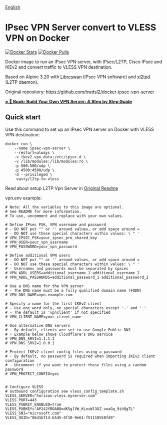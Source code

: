 [English](README.md)

# IPsec VPN Server convert to VLESS VPN on Docker

[![Docker Stars](docs/images/badges/docker-stars.svg)](https://hub.docker.com/r/easty/l2tp-to-vless/) [![Docker Pulls](docs/images/badges/docker-pulls.svg)](https://hub.docker.com/r/easty/l2tp-to-vless/)

Docker image to run an IPsec VPN server, with IPsec/L2TP, Cisco IPsec and IKEv2 and
convert traffic to VLESS VPN destination.

Based on Alpine 3.20 with [Libreswan](https://libreswan.org) (IPsec VPN software) and [xl2tpd](https://github.com/xelerance/xl2tpd) (L2TP daemon).

Original repository: https://github.com/hwdsl2/docker-ipsec-vpn-server

**[&raquo; :book: Book: Build Your Own VPN Server: A Step by Step Guide](https://books2read.com/vpnguide?store=amazon)**

## Quick start

Use this command to set up an IPsec VPN server on Docker with VLESS VPN destination:

```
docker run \
    --name ipsec-vpn-server \
    --restart=always \
    -v ikev2-vpn-data:/etc/ipsec.d \
    -v /lib/modules:/lib/modules:ro \
    -p 500:500/udp \
    -p 4500:4500/udp \
    -d --privileged \
     easty/l2tp-to-vless
```

Read about setup L2TP Vpn Server in [Original Readme](https://github.com/hwdsl2/docker-ipsec-vpn-server/blob/master/README.md)

vpn.env example:

```
# Note: All the variables to this image are optional.
# See README for more information.
# To use, uncomment and replace with your own values.

# Define IPsec PSK, VPN username and password
# - DO NOT put "" or '' around values, or add space around =
# - DO NOT use these special characters within values: \ " '
# VPN_IPSEC_PSK=your_ipsec_pre_shared_key
# VPN_USER=your_vpn_username
# VPN_PASSWORD=your_vpn_password

# Define additional VPN users
# - DO NOT put "" or '' around values, or add space around =
# - DO NOT use these special characters within values: \ " '
# - Usernames and passwords must be separated by spaces
# VPN_ADDL_USERS=additional_username_1 additional_username_2
# VPN_ADDL_PASSWORDS=additional_password_1 additional_password_2

# Use a DNS name for the VPN server
# - The DNS name must be a fully qualified domain name (FQDN)
# VPN_DNS_NAME=vpn.example.com

# Specify a name for the first IKEv2 client
# - Use one word only, no special characters except '-' and '_'
# - The default is 'vpnclient' if not specified
# VPN_CLIENT_NAME=your_client_name

# Use alternative DNS servers
# - By default, clients are set to use Google Public DNS
# - Example below shows Cloudflare's DNS service
# VPN_DNS_SRV1=1.1.1.1
# VPN_DNS_SRV2=1.0.0.1

# Protect IKEv2 client config files using a password
# - By default, no password is required when importing IKEv2 client configuration
# - Uncomment if you want to protect these files using a random password
# VPN_PROTECT_CONFIG=yes


# Configure VLESS
# outbound configuration see vless_config_template.sh
VLESS_SERVER="horizon-vless.myserver.com"
VLESS_PORT=443
VLESS_PUBKEY_ENABLED=true
VLESS_PUBKEY="AP24JYROAB8odK5glVW_KLnsWl3UZ-voaGq_9ihQgTL"
VLESS_SNI="microsoft.com"
VLESS_UUID="86d1bf14-b5d5-4f10-9e61-f51118558fd9"

```